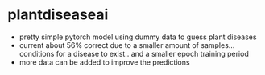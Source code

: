# plantdiseaseai
- pretty simple pytorch model using dummy data to guess plant diseases
- current about 56% correct due to a smaller amount of samples... conditions for a disease to exist.. and a smaller epoch training period 
- more data can be added to improve the predictions
